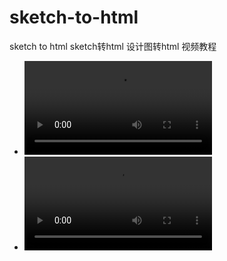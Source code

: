 # sketch-to-html
sketch to html sketch转html 设计图转html 视频教程

- ![视频教程1](sketch_to_html_video_1.mp4)
- ![视频教程2](sketch_to_html_video_2.mp4)
